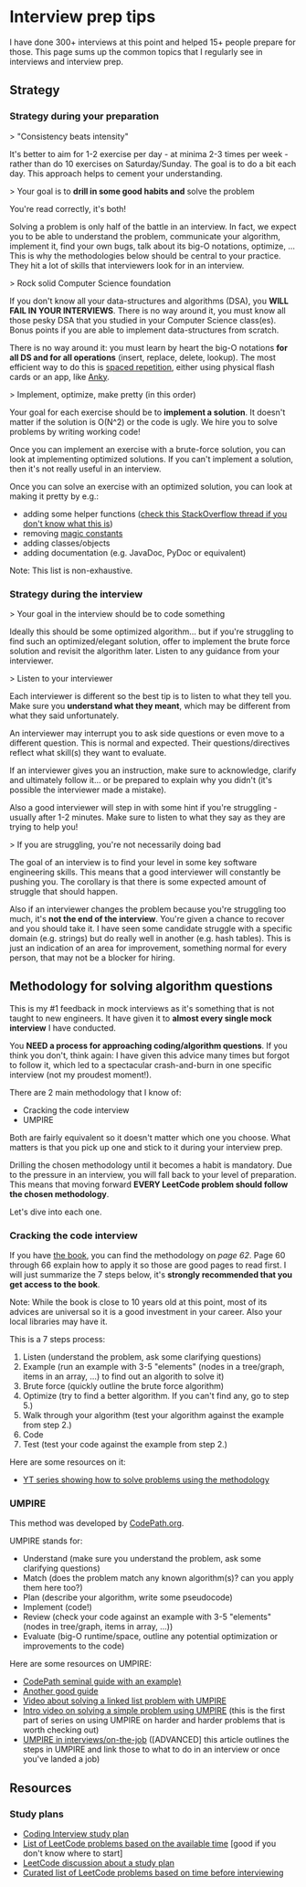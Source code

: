 # Interview prep tips

I have done 300+ interviews at this point and helped 15+ people prepare for those. This page sums up the common topics that I regularly see in interviews and interview prep.

## Strategy

### Strategy during your preparation

&gt; "Consistency beats intensity"

It's better to aim for 1-2 exercise per day - at minima 2-3 times per week - rather than do 10 exercises on Saturday/Sunday. The goal is to do a bit each day. This approach helps to cement your understanding.

&gt; Your goal is to **drill in some good habits and** solve the problem

You're read correctly, it's both!

Solving a problem is only half of the battle in an interview. In fact, we expect you to be able to understand the problem, communicate your algorithm, implement it, find your own bugs, talk about its big-O notations, optimize, ... This is why the methodologies below should be central to your practice. They hit a lot of skills that interviewers look for in an interview.

&gt; Rock solid Computer Science foundation

If you don't know all your data-structures and algorithms (DSA), you **WILL FAIL IN YOUR INTERVIEWS**. There is no way around it, you must know all those pesky DSA that you studied in your Computer Science class(es). Bonus points if you are able to implement data-structures from scratch.

There is no way around it: you must learn by heart the big-O notations **for all DS and for all operations** (insert, replace, delete, lookup). The most efficient way to do this is [spaced repetition](https://en.wikipedia.org/wiki/Spaced_repetition), either using physical flash cards or an app, like [Anky](https://apps.ankiweb.net/).

&gt; Implement, optimize, make pretty (in this order)

Your goal for each exercise should be to __implement a solution__. It doesn't matter if the solution is O(N^2) or the code is ugly. We hire you to solve problems by writing working code!

Once you can implement an exercise with a brute-force solution, you can look at implementing optimized solutions. If you can't implement a solution, then it's not really useful in an interview.

Once you can solve an exercise with an optimized solution, you can look at making it pretty by e.g.:

* adding some helper functions ([check this StackOverflow thread if you don't know what this is](https://stackoverflow.com/questions/42837402/role-of-helper-functions))
* removing [magic constants](https://en.wikipedia.org/wiki/Magic_number_(programming)#Unnamed_numerical_constants)
* adding classes/objects
* adding documentation (e.g. JavaDoc, PyDoc or equivalent)

Note: This list is non-exhaustive.

### Strategy during the interview

&gt; Your goal in the interview should be to code something

Ideally this should be some optimized algorithm... but if you're struggling to find such an optimized/elegant solution, offer to implement the brute force solution and revisit the algorithm later. Listen to any guidance from your interviewer.

&gt; Listen to your interviewer

Each interviewer is different so the best tip is to listen to what they tell you. Make sure you **understand what they meant**, which may be different from what they said unfortunately.

An interviewer may interrupt you to ask side questions or even move to a different question. This is normal and expected. Their questions/directives reflect what skill(s) they want to evaluate.

If an interviewer gives you an instruction, make sure to acknowledge, clarify and ultimately follow it... or be prepared to explain why you didn't (it's possible the interviewer made a mistake).

Also a good interviewer will step in with some hint if you're struggling - usually after 1-2 minutes. Make sure to listen to what they say as they are trying to help you!

&gt; If you are struggling, you're not necessarily doing bad

The goal of an interview is to find your level in some key software engineering skills. This means that a good interviewer will constantly be pushing you. The corollary is that there is some expected amount of struggle that should happen.

Also if an interviewer changes the problem because you're struggling too much, it's **not the end of the interview**. You're given a chance to recover and you should take it. I have seen some candidate struggle with a specific domain (e.g. strings) but do really well in another (e.g. hash tables). This is just an indication of an area for improvement, something normal for every person, that may not be a blocker for hiring.

## Methodology for solving algorithm questions

This is my #1 feedback in mock interviews as it's something that is not taught to new engineers. It have given it to **almost every single mock interview** I have conducted.

You **NEED a process for approaching coding/algorithm questions**. If you think you don't, think again: I have given this advice many times but forgot to follow it, which led to a spectacular crash-and-burn in one specific interview (not my proudest moment!).

There are 2 main methodology that I know of:

* Cracking the code interview
* UMPIRE

Both are fairly equivalent so it doesn't matter which one you choose. What matters is that you pick up one and stick to it during your interview prep.

Drilling the chosen methodology until it becomes a habit is mandatory. Due to the pressure in an interview, you will fall back to your level of preparation. This means that moving forward **EVERY LeetCode problem should follow the chosen methodology**.

Let's dive into each one.

### Cracking the code interview

If you have [the book](https://www.crackingthecodinginterview.com/), you can find the methodology on _page 62_. Page 60 through 66 explain how to apply it so those are good pages to read first. I will just summarize the 7 steps below, it's **strongly recommended that you get access to the book**.

Note: While the book is close to 10 years old at this point, most of its advices are universal so it is a good investment in your career. Also your local libraries may have it.

This is a 7 steps process:

1. Listen (understand the problem, ask some clarifying questions)
2. Example (run an example with 3-5 "elements" (nodes in a tree/graph, items in an array, ...) to find out an algorith to solve it)
3. Brute force (quickly outline the brute force algorithm)
4. Optimize (try to find a better algorithm. If you can't find any, go to step 5.)
5. Walk through your algorithm (test your algorithm against the example from step 2.)
6. Code
7. Test (test your code against the example from step 2.)

Here are some resources on it:
* [YT series showing how to solve problems using the methodology](https://www.youtube.com/playlist?list=PLI1t_8YX-ApvFsH-DaFmAmdJboAnbg08P)

### UMPIRE

This method was developed by [CodePath.org](https://www.codepath.org/).

UMPIRE stands for:

* Understand (make sure you understand the problem, ask some clarifying questions)
* Match (does the problem match any known algorithm(s)? can you apply them here too?)
* Plan (describe your algorithm, write some pseudocode)
* Implement (code!)
* Review (check your code against an example with 3-5 "elements" (nodes in tree/graph, items in array, ...))
* Evaluate (big-O runtime/space, outline any potential optimization or improvements to the code)

Here are some resources on UMPIRE:

* [CodePath seminal guide with an example)](https://guides.codepath.com/compsci/UMPIRE-Interview-Strategy)
* [Another good guide](https://dahadaller.github.io/umpire/)
* [Video about solving a linked list problem with UMPIRE](https://www.youtube.com/watch?v=W6V7MLE_5X4)
* [Intro video on solving a simple problem using UMPIRE](https://www.youtube.com/watch?v=wBRYtW-TJq8) (this is the first part of series on using UMPIRE on harder and harder problems that is worth checking out)
* [UMPIRE in interviews/on-the-job](https://medium.com/@rmorenocesar/codepaths-umpire-method-in-the-wild-a884c05b96fc) ([ADVANCED] this article outlines the steps in UMPIRE and link those to what to do in an interview or once you've landed a job)

## Resources

### Study plans

* [Coding Interview study plan](https://www.techinterviewhandbook.org/coding-interview-study-plan/)
* [List of LeetCode problems based on the available time](https://www.techinterviewhandbook.org/grind75) [good if you don't know where to start]
* [LeetCode discussion about a study plan](https://leetcode.com/discuss/general-discussion/460599/blind-75-leetcode-questions)
* [Curated list of LeetCode problems based on time before interviewing](https://jeremyaguilon.me/blog/ranking_interview_questions_by_cram_score)
